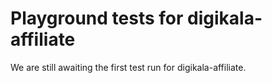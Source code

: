 # Playground tests for digikala-affiliate
We are still awaiting the first test run for digikala-affiliate.

